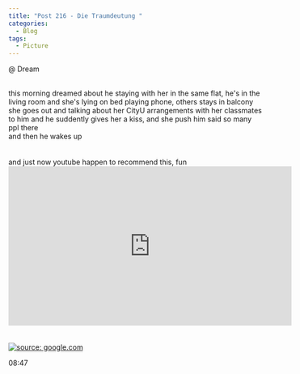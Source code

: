```yaml
---
title: "Post 216 - Die Traumdeutung "
categories:
  - Blog
tags:
  - Picture
---
```


@ Dream

<br/>
this morning dreamed about he staying with her in the same flat, he's in the living room and she's lying on bed playing phone, others stays in balcony
<br/>
she goes out and talking about her CityU arrangements with her classmates to him and he suddently gives her a kiss, and she push him said so many ppl there
<br/>
and then he wakes up
<br/>
<br/>
<br/>
and just now youtube happen to recommend this, fun 
<br/>
<iframe width="560" height="315" src="https://www.youtube.com/embed/pv-Zrdyj04Y" title="YouTube video player" frameborder="0" allow="accelerometer; autoplay; clipboard-write; encrypted-media; gyroscope; picture-in-picture" allowfullscreen></iframe>
<br/>
<br/>
<br/>
<a href="https://upload.wikimedia.org/wikipedia/commons/thumb/0/06/Die_Traumdeutung_%28Congress_scan%29.jpg/330px-Die_Traumdeutung_%28Congress_scan%29"><img src="https://upload.wikimedia.org/wikipedia/commons/thumb/0/06/Die_Traumdeutung_%28Congress_scan%29.jpg/330px-Die_Traumdeutung_%28Congress_scan%29.jpg" title="source: google.com" /></a>
<br/>

08:47

<br/>
<script src="https://utteranc.es/client.js"
        repo="serendipityinlife/serendipityinlife.github.io"
        issue-term="pathname"
        theme="github-light"
        crossorigin="anonymous"
        async>
</script>
